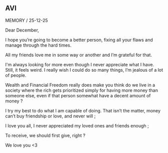 ## **AVI**

MEMORY / 25-12-25

Dear December, 

I hope you’re going to become a better person, fixing all your flaws and manage through the hard times. 

All my friends love me in some way or another and I’m grateful for that.

I'm always looking for more even though I never appreciate what I have. Still, it feels weird. I really wish I could do so many things, I’m jealous of a lot of people.

Wealth and Financial Freedom really does make you think do we live in a society where the rich gets prioritized simply for having more money than someone else, even if that person somewhat have a decent amount of money ?

I try my best to do what I am capable of doing. That isn’t the matter, money can’t buy friendship or love, and never will ;

I love you all, I never appreciated my loved ones and friends enough ;

To receive, we should first give, right ?

We love you <3

